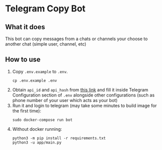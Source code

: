 # Telegram Copy Bot


## What it does
This bot can copy messages from a chats or channels your choose to another chat (simple user, channel, etc)

## How to use
1. Copy `.env.example` to `.env`.
    ```
    cp .env.example .env
    ```
2. Obtain `api_id` and `api_hash` from [this link](https://my.telegram.org/apps) and fill it inside Telegram Configuration section of `.env` alongside other configurations (such as phone number of your user which acts as your bot)
3. Run it and login to telegram (may take some minutes to build image for the first time):
   ```
   sudo docker-compose run bot
   ```
4. Without docker running:
   ```
   python3 -m pip install -r requirements.txt
   python3 -u app/main.py
   ```

